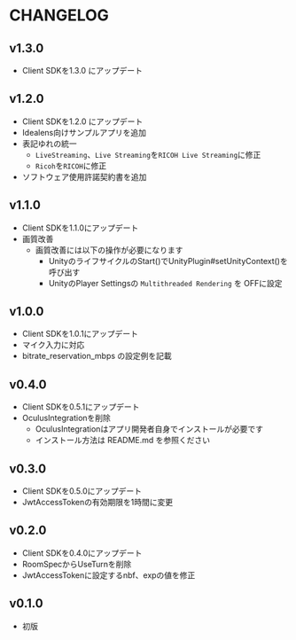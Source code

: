 # CHANGELOG

## v1.3.0
* Client SDKを1.3.0 にアップデート

## v1.2.0
* Client SDKを1.2.0 にアップデート
* Idealens向けサンプルアプリを追加
* 表記ゆれの統一
  * `LiveStreaming`、`Live Streaming`を`RICOH Live Streaming`に修正
  * `Ricoh`を`RICOH`に修正
* ソフトウェア使用許諾契約書を追加

## v1.1.0
* Client SDKを1.1.0にアップデート
* 画質改善
  * 画質改善には以下の操作が必要になります
    * UnityのライフサイクルのStart()でUnityPlugin#setUnityContext()を呼び出す
    * UnityのPlayer Settingsの `Multithreaded Rendering` を OFFに設定

## v1.0.0
* Client SDKを1.0.1にアップデート
* マイク入力に対応
* bitrate_reservation_mbps の設定例を記載

## v0.4.0

* Client SDKを0.5.1にアップデート
* OculusIntegrationを削除
  * OculusIntegrationはアプリ開発者自身でインストールが必要です
  * インストール方法は README.md を参照ください

## v0.3.0

* Client SDKを0.5.0にアップデート
* JwtAccessTokenの有効期限を1時間に変更

## v0.2.0

* Client SDKを0.4.0にアップデート
* RoomSpecからUseTurnを削除
* JwtAccessTokenに設定するnbf、expの値を修正

## v0.1.0

* 初版
